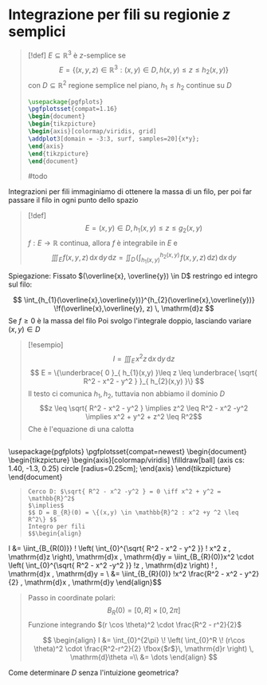 # Integrazione per fili su regionie $z$ semplici

>[!def]
>$E \subseteq \mathbb{R}^3$ è $z$-semplice se 
>$$ E = \{(x,y,z) \in \mathbb{R}^3: (x,y) \in D, h(x,y) \leq z \leq h_{2}(x,y)\} $$
>con $D \subseteq \mathbb{R}^2$ regione semplice nel piano, $h_{1} \leq h_{2}$ continue su $D$
>
>```tikz
>\usepackage{pgfplots}
>\pgfplotsset{compat=1.16}
>\begin{document}
>\begin{tikzpicture}
>\begin{axis}[colormap/viridis, grid]
>\addplot3[domain = -3:3, surf, samples=20]{x*y};
>\end{axis}
>\end{tikzpicture}
>\end{document}
>```
>#todo



Integrazioni per fili immaginiamo di ottenere la massa di un filo, per poi far passare il filo in ogni punto dello spazio


>[!def]
$$ E = {(x,y) \in D, h_{1}(x,y) \leq z \leq g_{2}(x,y)} $$
$f : E \to \mathbb{R}$ continua, allora $f$ è integrabile in $E$ e
 $$ \iiint_{E} \! f(x,y,z)\, \mathrm{d}x \, \mathrm{d}y\, \mathrm{d}z = \iint_{D} \! \left( \int_{h_{1}(x,y)}^{h_{2}(x,y)} \! f(x,y,z)\, \mathrm{d}z \right) \, \mathrm{d}x \, \mathrm{d}y$$

Spiegazione:
Fissato $(\overline{x}, \overline{y}) \in D$ restringo ed integro sul filo:

$$ \int_{h_{1}(\overline{x},\overline{y})}^{h_{2}(\overline{x},\overline{y})} \!f(\overline{x},\overline{y}, z) \, \mathrm{d}z  $$
Se $f \geq 0$ è la massa del filo
Poi svolgo l'integrale doppio, lasciando variare $(x,y) \in D$

>[!esempio]
>$$ I = \iiint_{E} \! x^2z\, \mathrm{d}x \, \mathrm{d}y\, \mathrm{d}z $$
$$ E = \{\underbrace{ 0  }_{ h_{1}(x,y) }\leq z \leq \underbrace{ \sqrt{ R^2 - x^2 - y^2 } }_{ h_{2}(x,y) }\} $$
Il testo ci comunica $h_{1}, h_{2}$, tuttavia non abbiamo il dominio $D$
> $$z \leq \sqrt{ R^2 - x^2 - y^2 } \implies z^2 \leq R^2 - x^2 -y^2 \implies x^2 + y^2 + z^2 \leq R^2$$
> Che è l'equazione di una calotta
> ```tikz
\usepackage{pgfplots}
\pgfplotsset{compat=newest}
\begin{document}
\begin{tikzpicture}
\begin{axis}[colormap/viridis]
\filldraw[ball] (axis cs: 1.40, -1.3, 0.25) circle [radius=0.25cm];
\end{axis}
\end{tikzpicture}
\end{document}
>```
>Cerco D: $\sqrt{ R^2 - x^2 -y^2 } = 0 \iff x^2 + y^2 = \mathbb{R}^2$
>$\implies$
> $$ D = B_{R}(0) = \{(x,y) \in \mathbb{R}^2 : x^2 +y ^2 \leq R^2\} $$
> Integro per fili
> $$\begin{align}
 I &= \iint_{B_{R(0)}} \! \left( \int_{0}^{\sqrt{ R^2 - x^2 - y^2 }} \! x^2 z \, \mathrm{d}z  \right)\, \mathrm{d}x \, \mathrm{d}y  = \iint_{B_{R}(0)}x^2 \cdot \left( \int_{0}^{\sqrt{ R^2 - x^2 -y^2 }} \!z \, \mathrm{d}z   \right) \! \, \mathrm{d}x \, \mathrm{d}y = \\
&= \iint_{B_{R}(0)} \!x^2 \frac{R^2 - x^2 - y^2}{2} \, \mathrm{d}x \, \mathrm{d}y
\end{align}$$ 
>Passo in coordinate polari:
 >$$ B_{R}(0) = [0,R] \times [0, 2\pi] $$
 >Funzione integrando $(r \cos \theta)^2 \cdot \frac{R^2 - r^2}{2}$
 >
>$$ \begin{align}
I &=  \int_{0}^{2\pi} \! \left( \int_{0}^R \! (r\cos \theta)^2 \cdot \frac{R^2-r^2}{2} \fbox{$r$}\, \mathrm{d}r  \right) \, \mathrm{d}\theta 
=\\
&= \dots
\end{align} $$


Come determinare $D$ senza l'intuizione geometrica?